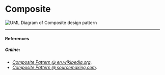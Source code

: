 # Composite

![UML Diagram of Composite design pattern](https://upload.wikimedia.org/wikipedia/commons/thumb/5/5a/Composite_UML_class_diagram_%28fixed%29.svg/600px-Composite_UML_class_diagram_%28fixed%29.svg.png)

***
#### References

##### Online:
 - *[Composite Pattern @ en.wikipedia.org](https://en.wikipedia.org/wiki/Composite_pattern)*,
 - *[Composite Pattern @ sourcemaking.com](https://sourcemaking.com/design_patterns/composite)*.
